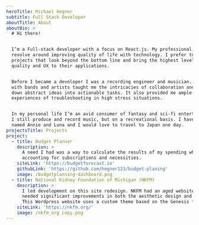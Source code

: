```yaml
---
heroTitle: Michael Hegner
subtitle: Full Stack Developer
aboutTitle: About
aboutBio: >
  # Hi there!


  I’m a Full-stack developer with a focus on React.js. My professional interests
  revolve around improving quality of life with technology. I prefer to work on
  projects that look beyond the bottom line and bring the highest level of
  quality and UX to their applications.


  Before I became a developer I was a recording engineer and musician. Working
  with bands and artists taught me the intricacies of collaboration and breaking
  down abstract ideas into actionable tasks. It also provided me ample
  experiences of troubleshooting in high stress situations.


  In my personal life I’m an avid consumer of fantasy and sci-fi entertainment.
  I still produce and record music, but on a recreational basis. I have two cats
  named Annie and Luna and I would love to travel to Japan one day.
projectsTitle: Projects
project:
  - title: Budget Planner
    description: >
      A need I had was a way to calculate the results of my spending while
      accounting for subscriptions and necessities.
    siteLink: 'https://budgetforecast.io'
    githubLink: 'https://github.com/hegner123/budget-planing'
    image: /budgetplanning-dashboard.png
  - title: National Kidney Foundation of Michigan (NKFM)
    description: >
      I led development on this site redesign. NKFM had an aged website that
      needed significant improvements in both the aesthetic design and the UX.
      This Wordpress website uses a custom theme based on the Genesis framework.
    siteLink: 'https://nkfm.org/'
    image: /nkfm_org copy.png
---
```


